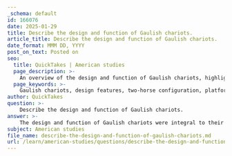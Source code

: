 ```yaml
---
_schema: default
id: 166076
date: 2025-01-29
title: Describe the design and function of Gaulish chariots.
article_title: Describe the design and function of Gaulish chariots.
date_format: MMM DD, YYYY
post_on_text: Posted on
seo:
  title: QuickTakes | American studies
  page_description: >-
    An overview of the design and function of Gaulish chariots, highlighting their two-horse configuration, mobility advantages in warfare, and their role in Gaulish social structure and combat tactics.
  page_keywords: >-
    Gaulish chariots, design features, two-horse configuration, platform for combat, mobility, psychological warfare, social structure, tactical advantages, warfare tactics, combat strategy
author: QuickTakes
question: >-
    Describe the design and function of Gaulish chariots.
answer: >-
    The design and function of Gaulish chariots were integral to their warfare tactics and mobility on the battlefield. The Gauls primarily utilized two-horse chariots, which were designed to carry both a warrior and a charioteer. This configuration allowed for effective transportation during both journeys and combat situations.\n\n### Design Features\n1. **Two-Horse Configuration**: The chariots were typically pulled by two horses, providing the necessary speed and agility for quick maneuvers.\n2. **Platform for Combat**: The chariot served as a mobile platform from which warriors could launch attacks. This design enabled them to hurl spears at enemies from a distance before engaging in close combat.\n3. **Open Structure**: The chariots were often open, allowing for easy access for the warrior to dismount and engage in hand-to-hand combat once they had closed the distance with their opponents.\n\n### Functionality\n1. **Mobility**: The chariots allowed Gaulish warriors to move swiftly across the battlefield, which was crucial for executing their aggressive and direct warfare tactics. This mobility enabled them to reposition quickly and exploit weaknesses in enemy formations.\n2. **Psychological Warfare**: The presence of chariots on the battlefield could intimidate opponents, as they were associated with speed and the ability to launch surprise attacks.\n3. **Social Structure**: Charioteers were often free men from the poorer classes, indicating a social hierarchy where roles in warfare were assigned based on class. This aspect of chariotry reflects the broader social dynamics within Gaulish society.\n\n### Tactical Advantages\n- **Engagement Strategy**: Warriors would often use the chariot to hurl spears at enemies before dismounting to fight in close quarters, combining ranged and melee combat effectively.\n- **Single Combat**: The aggressive tactics of the Gauls included engaging in single combat, which was both a demonstration of personal valor and a psychological tactic to intimidate the enemy.\n\n### Conclusion\nIn summary, Gaulish chariots were not only a means of transportation but also a vital component of their military strategy. Their design facilitated quick movement and effective combat engagement, while their use reflected the social structure and aggressive tactics characteristic of Gaulish warfare. The adaptability of charioteers to various terrains and their skill in maneuvering further enhanced the effectiveness of these chariots in battle.
subject: American studies
file_name: describe-the-design-and-function-of-gaulish-chariots.md
url: /learn/american-studies/questions/describe-the-design-and-function-of-gaulish-chariots
---
```


&nbsp;